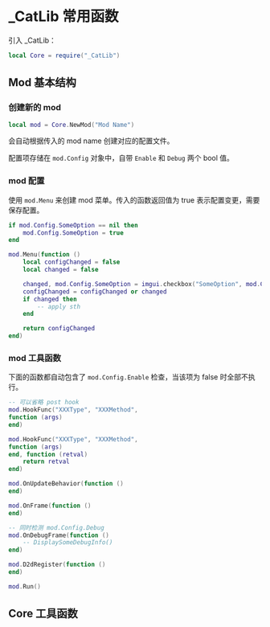 # _CatLib 常用函数

引入 _CatLib：

```lua
local Core = require("_CatLib")
```

## Mod 基本结构

### 创建新的 mod

```lua
local mod = Core.NewMod("Mod Name")
```

会自动根据传入的 mod name 创建对应的配置文件。

配置项存储在 `mod.Config` 对象中，自带 `Enable` 和 `Debug` 两个 bool 值。

### mod 配置

使用 `mod.Menu` 来创建 mod 菜单。传入的函数返回值为 true 表示配置变更，需要保存配置。

```lua
if mod.Config.SomeOption == nil then
    mod.Config.SomeOption = true
end

mod.Menu(function ()
    local configChanged = false
    local changed = false

    changed, mod.Config.SomeOption = imgui.checkbox("SomeOption", mod.Config.SomeOption)
    configChanged = configChanged or changed
    if changed then
        -- apply sth
    end

    return configChanged
end)
```

### mod 工具函数

下面的函数都自动包含了 `mod.Config.Enable` 检查，当该项为 false 时全部不执行。

```lua
-- 可以省略 post hook
mod.HookFunc("XXXType", "XXXMethod",
function (args)
end)

mod.HookFunc("XXXType", "XXXMethod",
function (args)
end, function (retval)
    return retval
end)

mod.OnUpdateBehavior(function ()
end)

mod.OnFrame(function ()
end)

-- 同时检测 mod.Config.Debug
mod.OnDebugFrame(function ()
    -- DisplaySomeDebugInfo()
end)

mod.D2dRegister(function ()
end)

mod.Run()
```

## Core 工具函数

